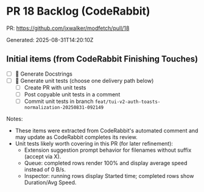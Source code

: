 # PR 18 Backlog (CodeRabbit)

PR: https://github.com/jxwalker/modfetch/pull/18

Generated: 2025-08-31T14:20:10Z

## Initial items (from CodeRabbit Finishing Touches)

- [ ] 📝 Generate Docstrings
- [ ] 🧪 Generate unit tests (choose one delivery path below)
  - [ ] Create PR with unit tests
  - [ ] Post copyable unit tests in a comment
  - [ ] Commit unit tests in branch `feat/tui-v2-auth-toasts-normalization-20250831-092149`

Notes:
- These items were extracted from CodeRabbit's automated comment and may update as CodeRabbit completes its review.
- Unit tests likely worth covering in this PR (for later refinement):
  - Extension suggestion prompt behavior for filenames without suffix (accept via X).
  - Queue: completed rows render 100% and display average speed instead of 0 B/s.
  - Inspector: running rows display Started time; completed rows show Duration/Avg Speed.

